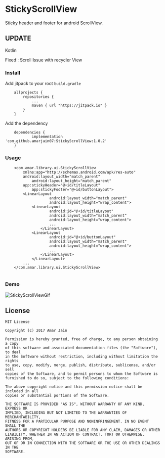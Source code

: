 # StickyScrollView
Sticky header and footer for android ScrollView.

## UPDATE
Kotlin

Fixed : Scroll Issue with recycler View

### Install

Add jitpack to your root `build.gradle`
```
	allprojects {
		repositories {
			...
			maven { url "https://jitpack.io" }
		}
	}
```

Add the dependency
```
	dependencies {
	        implementation 'com.github.amarjain07:StickyScrollView:1.0.2'
	}
```

### Usage
```
	<com.amar.library.ui.StickyScrollView
   		xmlns:app="http://schemas.android.com/apk/res-auto"
		android:layout_width="match_parent"
    		android:layout_height="match_parent"
		app:stickyHeader="@+id/titleLayout"
    		app:stickyFooter="@+id/buttonLayout">
		<LinearLayout
            		android:layout_width="match_parent"
            		android:layout_height="wrap_content">
		    <LinearLayout
            		android:id="@+id/titleLayout"
            		android:layout_width="match_parent"
            		android:layout_height="wrap_content">
			        ...
        	    </LinearLayout>		
		    <LinearLayout
            		android:id="@+id/buttonLayout"
            		android:layout_width="match_parent"
            		android:layout_height="wrap_content">
			        ...
        	    </LinearLayout>
        	</LinearLayout>
		...
	</com.amar.library.ui.StickyScrollView>
	
```

### Demo
![StickyScrollViewGif](demo/StickyScroll.gif)


License
-------

    MIT License

    Copyright (c) 2017 Amar Jain

    Permission is hereby granted, free of charge, to any person obtaining a copy
    of this software and associated documentation files (the "Software"), to deal
    in the Software without restriction, including without limitation the rights
    to use, copy, modify, merge, publish, distribute, sublicense, and/or sell
    copies of the Software, and to permit persons to whom the Software is
    furnished to do so, subject to the following conditions:

    The above copyright notice and this permission notice shall be included in all
    copies or substantial portions of the Software.

    THE SOFTWARE IS PROVIDED "AS IS", WITHOUT WARRANTY OF ANY KIND, EXPRESS OR
    IMPLIED, INCLUDING BUT NOT LIMITED TO THE WARRANTIES OF MERCHANTABILITY,
    FITNESS FOR A PARTICULAR PURPOSE AND NONINFRINGEMENT. IN NO EVENT SHALL THE
    AUTHORS OR COPYRIGHT HOLDERS BE LIABLE FOR ANY CLAIM, DAMAGES OR OTHER
    LIABILITY, WHETHER IN AN ACTION OF CONTRACT, TORT OR OTHERWISE, ARISING FROM,
    OUT OF OR IN CONNECTION WITH THE SOFTWARE OR THE USE OR OTHER DEALINGS IN THE
    SOFTWARE.
